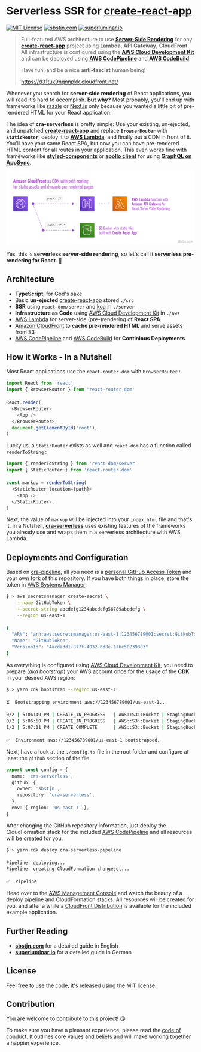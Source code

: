 # Serverless SSR for [create-react-app][cra]

[![MIT License](https://badgen.now.sh/badge/License/MIT/blue)](https://github.com/sbstjn/cra-serverless/blob/master/LICENSE.md)
[![sbstjn.com](https://badgen.now.sh/badge/by/sbstjn/purple)](https://sbstjn.com/serverless-create-react-app-server-side-rendering-ssr-lamda.html)
[![superluminar.io](https://badgen.now.sh/badge/by/superluminar/red)](https://superluminar.io/2020/02/07/react-spa-und-server-side-rendering-ssr-mit-aws-lambda-cloudfront-und-dem-cdk/)

> Full-featured AWS architecture to use [**Server-Side Rendering**][ssr] for any [**create-react-app**][cra] project using **Lambda**, **API Gateway**, **CloudFront**. All infrastructure is configured using the [**AWS Cloud Development Kit**][cdk] and can be deployed using [**AWS CodePipeline**][pipeline] and [**AWS CodeBuild**][codebuild].
>
> Have fun, and be a nice **anti-fascist** human being!
>
> https://d31tuk9nqnnpkk.cloudfront.net/

Whenever you search for **server-side rendering** of React applications, you will read it's hard to accomplish. **But why?** Most probably, you'll end up with frameworks like [razzle](https://github.com/jaredpalmer/razzle) or [Next.js](https://nextjs.org/) only because you wanted a little bit of pre-rendered HTML for your React application.

The idea of **cra-serverless** is pretty simple: Use your existing, un-ejected, and unpatched [**create-react-app**][cra] and replace **`BrowserRouter`** with **`StaticRouter`**, deploy it to [**AWS Lambda**][lambda], and finally put a CDN in front of it. You'll have your same React SPA, but now you can have pre-rendered HTML content for all routes in your application. This even works fine with frameworks like [**styled-components**][sc] or [**apollo client**][apollo] for using [**GraphQL on AppSync**][appsync].

![React SPA with serverless pre-rendering](./aws/overview.png)

Yes, this is **serverless server-side rendering**, so let's call it **serverless pre-rendering for React**. 🤯

## Architecture

- **TypeScript**, for God's sake
- Basic **un-ejected** [create-react-app][cra] stored `./src`
- **SSR** using `react-dom/server` and [koa][koa] in `./server`
- **Infrastructure as Code** using [AWS Cloud Development Kit][cdk] in `./aws`
- [AWS Lambda][lambda] for server-side (pre-)rendering of **React SPA**
- [Amazon CloudFront][cloudfront] to **cache pre-rendered HTML** and serve assets from S3
- [AWS CodePipeline][pipeline] and [AWS CodeBuild][codebuild] for **Continious Deployments**

## How it Works - In a Nutshell

Most React applications use the `react-router-dom` with `BrowserRouter` :

```typescript
import React from 'react'
import { BrowserRouter } from 'react-router-dom'

React.render(
  <BrowserRouter>
    <App />
  </BrowserRouter>,
  document.getElementById('root'),
)
```

Lucky us, a `StaticRouter` exists as well and `react-dom` has a function called `renderToString` :

```typescript
import { renderToString } from 'react-dom/server'
import { StaticRouter } from 'react-router-dom'

const markup = renderToString(
  <StaticRouter location={path}>
    <App />
  </StaticRouter>,
)
```

Next, the value of `markup` will be injected into your `index.html` file and that's it. In a Nutshell, [**cra-serverless**][cra-serverless] uses existing features of the frameworks you already use and wraps them in a serverless architecture with AWS Lambda.

## Deployments and Configuration

Based on [cra-pipeline][cra-pipeline], all you need is a [personal GitHub Access Token][token] and your own fork of this repository. If you have both things in place, store the token in [AWS Systems Manager][sm]:

```bash
$ > aws secretsmanager create-secret \
    --name GitHubToken \
    --secret-string abcdefg1234abcdefg56789abcdefg \
    --region us-east-1

{
  "ARN": "arn:aws:secretsmanager:us-east-1:123456789001:secret:GitHubToken-uNBxTr",
  "Name": "GitHubToken",
  "VersionId": "4acda3d1-877f-4032-b38e-17bc50239883"
}
```

As everything is configured using [AWS Cloud Development Kit][cdk], you need to prepare (_aka bootstrap_) your AWS account once for the usage of the **CDK** in your desired AWS region:

```bash
$ > yarn cdk bootstrap --region us-east-1

⏳  Bootstrapping environment aws://123456789001/us-east-1...

0/2 | 5:06:49 PM | CREATE_IN_PROGRESS   | AWS::S3::Bucket | StagingBucket
0/2 | 5:06:50 PM | CREATE_IN_PROGRESS   | AWS::S3::Bucket | StagingBucket Resource creation Initiated
1/2 | 5:07:11 PM | CREATE_COMPLETE      | AWS::S3::Bucket | StagingBucket

✅  Environment aws://123456789001/us-east-1 bootstrapped.
```

Next, have a look at the `./config.ts` file in the root folder and configure at least the `github` section of the file.

```typescript
export const config = {
  name: 'cra-serverless',
  github: {
    owner: 'sbstjn',
    repository: 'cra-serverless',
  },
  env: { region: 'us-east-1' },
}
```

After changing the GitHub repository information, just deploy the CloudFormation stack for the included [AWS CodePipeline][pipeline] and all resources will be created for you.

```bash
$ > yarn cdk deploy cra-serverless-pipeline

Pipeline: deploying...
Pipeline: creating CloudFormation changeset...

✅  Pipeline
```

Head over to the [AWS Management Console][console] and watch the beauty of a deploy pipeline and CloudFormation stacks. All resources will be created for you, and after a while a [CloudFront Distribution][cloudfront] is available for the included example application.

## Further Reading

- [**sbstjn.com**](https://sbstjn.com) for a detailed guide in English
- [**superluminar.io**](https://superluminar.io) for a detailed guide in German

## License

Feel free to use the code, it's released using the [MIT license](LICENSE.md).

## Contribution

You are welcome to contribute to this project! 😘

To make sure you have a pleasant experience, please read the [code of conduct](CODE_OF_CONDUCT.md). It outlines core values and beliefs and will make working together a happier experience.

[cloudfront]: https://aws.amazon.com/cloudfront/
[console]: https://aws.amazon.com/console/
[sm]: https://aws.amazon.com/systems-manager/
[token]: https://github.com/settings/tokens
[cra-pipeline]: https://github.com/sbstjn/cra-pipeline
[cra-serverless]: https://github.com/sbstjn/cra-serverless
[lambda]: https://aws.amazon.com/lambda/
[appsync]: https://aws.amazon.com/appsync/
[apollo]: https://www.apollographql.com/docs/react/
[sc]: https://styled-components.com
[cra]: https://create-react-app.dev/
[ssr]: https://reactjs.org/docs/react-dom-server.html
[cdk]: https://docs.aws.amazon.com/cdk/latest/guide/home.html
[koa]: https://koajs.com/
[codebuild]: https://aws.amazon.com/codebuild/
[pipeline]: https://aws.amazon.com/codepipeline/
